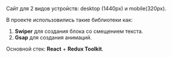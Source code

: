 Сайт для 2 видов устройств: desktop (1440px) и mobile(320px). 

В проекте использовились такие библиотеки как:
1. **Swiper** для создания блока со cмещением текста.
2. **Gsap** для создания анимаций.

Основной стек: **React** + **Redux Toolkit**.
